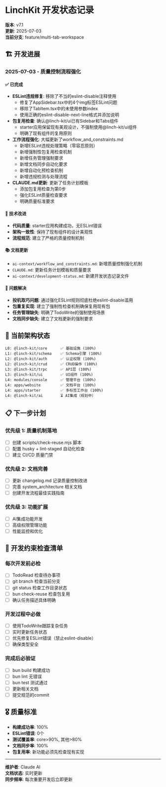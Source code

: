 # LinchKit 开发状态记录

**版本**: v7.1  
**更新**: 2025-07-03  
**当前分支**: feature/multi-tab-workspace

## 🏗️ 开发进展

### 2025-07-03 - 质量控制流程强化

#### ✅ 已完成
- **ESLint违规修复**: 移除了不当的eslint-disable注释使用
  - 修复了AppSidebar.tsx中的4个img标签ESLint问题
  - 移除了TabItem.tsx中的未使用参数index
  - 使用正确的eslint-disable-next-line格式并添加说明
- **包复用检查**: 确认@linch-kit/ui已有Sidebar和Tabs组件
  - starter应用保留现有美观设计，不强制使用@linch-kit/ui组件
  - 明确了现有组件的复用原则
- **工作流程强化**: 大幅更新了workflow_and_constraints.md
  - 新增ESLint违规处理策略（零容忍原则）
  - 新增强制性包复用检查机制
  - 新增任务管理强制要求
  - 新增文档同步自动化要求
  - 新增自动化预检查机制
  - 新增违规检测与处理流程
- **CLAUDE.md更新**: 更新了任务计划模板
  - 添加包复用检查为第0步
  - 强化ESLint质量检查要求
  - 明确质量标准要求

#### 🔧 技术改进
- **代码质量**: starter应用构建成功，无ESLint错误
- **架构一致性**: 保持了现有组件的设计美观性
- **流程规范**: 建立了严格的质量控制机制

#### 📚 文档更新
- `ai-context/workflow_and_constraints.md`: 新增质量控制强化机制
- `CLAUDE.md`: 更新任务计划模板和质量要求
- `ai-context/development-status.md`: 新建开发状态记录文件

#### 🎯 问题解决
- **投机取巧问题**: 通过强化ESLint规则彻底杜绝eslint-disable滥用
- **包重复实现**: 建立了强制性检查机制确保复用现有包
- **任务管理缺失**: 明确了TodoWrite的强制使用场景
- **文档同步缺失**: 建立了文档更新的强制要求

## 🎯 当前架构状态

```
L0: @linch-kit/core      ✅ 基础设施 (100%)
L1: @linch-kit/schema    ✅ Schema引擎 (100%) 
L2: @linch-kit/auth      ✅ 认证权限 (100%)
L2: @linch-kit/crud      ✅ CRUD操作 (100%)
L3: @linch-kit/trpc      ✅ API层 (100%)
L3: @linch-kit/ui        ✅ UI组件 (100%)
L4: modules/console      ✅ 管理平台 (100%)
L4: apps/website         ✅ 文档平台 (100%)
L4: apps/starter         ✅ 多标签工作台 (100%)
L4: @linch-kit/ai        ⏳ AI集成（规划中）
```

## 📋 下一步计划

### 优先级 1: 质量机制落地
- [ ] 创建 scripts/check-reuse.mjs 脚本
- [ ] 配置 husky + lint-staged 自动化检查
- [ ] 建立 CI/CD 质量门禁

### 优先级 2: 文档完善
- [ ] 更新 changelog.md 记录质量控制改进
- [ ] 完善 system_architecture 相关文档
- [ ] 创建开发流程最佳实践指南

### 优先级 3: 功能扩展
- [ ] AI集成功能开发
- [ ] 高级权限管理功能
- [ ] 性能监控和优化

## 🔄 开发约束检查清单

### 每次开发前必检
- [ ] TodoRead 检查待办事项
- [ ] git branch 检查当前分支
- [ ] git status 检查工作目录状态
- [ ] bun check-reuse 检查包复用
- [ ] 确认任务描述具体明确

### 开发过程中必做
- [ ] 使用TodoWrite跟踪复杂任务
- [ ] 实时更新任务状态
- [ ] 优先修复ESLint错误（禁止eslint-disable）
- [ ] 确保类型安全

### 完成后必验证
- [ ] bun build 构建成功
- [ ] bun lint 无错误
- [ ] bun test 测试通过
- [ ] 更新相关文档
- [ ] 提交规范的commit

## 🎖️ 质量标准

- **构建成功率**: 100%
- **ESLint错误**: 0个
- **测试覆盖率**: core>90%, 其他>80%
- **文档同步率**: 100%
- **包复用率**: 新功能必须先检查现有实现

---

**维护者**: Claude AI  
**文档状态**: 实时更新  
**同步频率**: 每次重要开发后立即更新